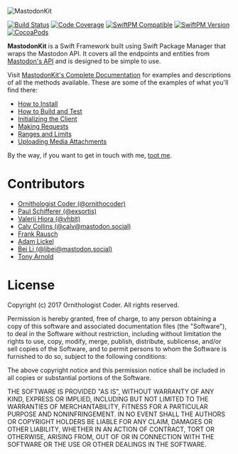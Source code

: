 ![MastodonKit](https://cloud.githubusercontent.com/assets/19753339/26019845/f64df19a-3778-11e7-8482-e09e187f3923.png)

[![Build Status](https://travis-ci.org/MastodonKit/MastodonKit.svg?branch=master)](https://travis-ci.org/MastodonKit/MastodonKit)
[![Code Coverage](http://codecov.io/github/MastodonKit/MastodonKit/branch/master/graphs/badge.svg)](http://codecov.io/github/MastodonKit/MastodonKit)
[![SwiftPM Compatible](https://img.shields.io/badge/Swift_Package_Manager-compatible-brightgreen.svg)](https://github.com/apple/swift-package-manager)
[![SwiftPM Version](https://img.shields.io/github/release/MastodonKit/MastodonKit.svg?colorB=brightgreen)](https://github.com/MastodonKit/MastodonKit/releases)
[![CocoaPods](https://img.shields.io/cocoapods/v/MastodonKit.svg?colorB=brightgreen)](https://github.com/MastodonKit/MastodonKit)

**MastodonKit** is a Swift Framework built using Swift Package Manager that wraps the Mastodon API. It covers all the endpoints and entities from [Mastodon's API](https://github.com/tootsuite/documentation/blob/master/Using-the-API/API.md) and is designed to be simple to use.

Visit [MastodonKit's Complete Documentation](https://mastodonkit.github.io/MastodonKit) for examples and descriptions of all the methods available. These are some of the examples of what you'll find there:

* [How to Install](https://mastodonkit.github.io/MastodonKit/docs/how-to-install.html)
* [How to Build and Test](https://mastodonkit.github.io/MastodonKit/docs/how-to-build-and-test.html)
* [Initializing the Client](https://mastodonkit.github.io/MastodonKit/docs/initializing-the-client.html)
* [Making Requests](https://mastodonkit.github.io/MastodonKit/docs/making-requests.html)
* [Ranges and Limits](https://mastodonkit.github.io/MastodonKit/docs/ranges-and-limits.html)
* [Uploading Media Attachments](https://mastodonkit.github.io/MastodonKit/docs/uploading-media-attachments.html)

By the way, if you want to get in touch with me, [toot me](https://mastodon.social/@otaviocc).

# Contributors

* [Ornithologist Coder (@ornithocoder)](https://mastodon.technology/@ornithocoder)
* [Paul Schifferer (@exsortis)](https://github.com/exsortis)
* [Valerii Hiora (@vhbit)](https://github.com/vhbit)
* [Calv Collins (@calv@mastodon.social)](https://github.com/calvcoll)
* [Frank Rausch](https://github.com/frankrausch)
* [Adam Lickel](https://github.com/lickel)
* [Bei Li (@libei@mastodon.social)](https://github.com/kylinroc)
* [Tony Arnold](https://github.com/tonyarnold)

# License

Copyright (c) 2017 Ornithologist Coder. All rights reserved.

Permission is hereby granted, free of charge, to any person obtaining a copy of this software and associated documentation files (the "Software"), to deal in the Software without restriction, including without limitation the rights to use, copy, modify, merge, publish, distribute, sublicense, and/or sell copies of the Software, and to permit persons to whom the Software is furnished to do so, subject to the following conditions:

The above copyright notice and this permission notice shall be included in all copies or substantial portions of the Software.

THE SOFTWARE IS PROVIDED "AS IS", WITHOUT WARRANTY OF ANY KIND, EXPRESS OR IMPLIED, INCLUDING BUT NOT LIMITED TO THE WARRANTIES OF MERCHANTABILITY, FITNESS FOR A PARTICULAR PURPOSE AND NONINFRINGEMENT. IN NO EVENT SHALL THE AUTHORS OR COPYRIGHT HOLDERS BE LIABLE FOR ANY CLAIM, DAMAGES OR OTHER LIABILITY, WHETHER IN AN ACTION OF CONTRACT, TORT OR OTHERWISE, ARISING FROM, OUT OF OR IN CONNECTION WITH THE SOFTWARE OR THE USE OR OTHER DEALINGS IN THE SOFTWARE.
